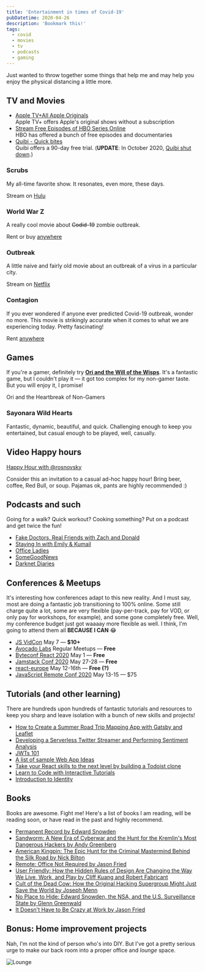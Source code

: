 ```yaml
---
title: 'Entertainment in times of Covid-19'
pubDatetime: 2020-04-26
description: 'Bookmark this!'
tags:
  - covid
  - movies
  - tv
  - podcasts
  - gaming
---
```


Just wanted to throw together some things that help me and may help you enjoy the physical distancing a little more.

## TV and Movies

- [Apple TV+All Apple Originals](https://tv.apple.com/)  
  Apple TV+ offers Apple's original shows without a subscription
- [Stream Free Episodes of HBO Series Online](https://www.hbo.com/watch-free-episode)  
  HBO has offered a bunch of free episodes and documentaries
- [Quibi - Quick bites](https://quibi.com/)  
  Quibi offers a 90-day free trial. (**UPDATE**: In October 2020, [Quibi shut down](/blog/quibi-is-sutting-down).)

### Scrubs

My all-time favorite show. It resonates, even more, these days.

Stream on [Hulu](https://www.hulu.com/series/scrubs-bba197b5-eb03-4a09-b5f6-f04c053471d7?entity_id=ef61c04b-89de-4559-a010-57be02dfe583)

### World War Z

A really cool movie about ~~Codid-19~~ zombie outbreak.

Rent or buy [anywhere](https://decider.com/movie/world-war-z/)

### Outbreak

A little naive and fairly old movie about an outbreak of a virus in a particular city.

Stream on [Netflix](https://www.netflix.com/watch/834585)

### Contagion

If you ever wondered if anyone ever predicted Covid-19 outbreak, wonder no more. This movie is strikingly accurate when it comes to what we are experiencing today. Pretty fascinating!

Rent [anywhere](https://decider.com/movie/contagion/)

## Games

If you're a gamer, definitely try [**Ori and the Will of the Wisps**](https://www.orithegame.com/). It's a fantastic game, but I couldn't play it — it got too complex for my non-gamer taste. But you will enjoy it, I promise!

Ori and the Heartbreak of Non-Gamers

### Sayonara Wild Hearts

Fantastic, dynamic, beautiful, and quick. Challenging enough to keep you entertained, but casual enough to be played, well, casually.

## Video Happy hours

[Happy Hour with @rosnovsky](https://www.eventbrite.com/e/103618537836?aff=efbneb)

Consider this an invitation to a casual ad-hoc happy hour! Bring beer, coffee, Red Bull, or soup. Pajamas ok, pants are highly recommended :)

## Podcasts and such

Going for a walk? Quick workout? Cooking something? Put on a podcast and get twice the fun!

- [‎Fake Doctors, Real Friends with Zach and Donald](https://podcasts.apple.com/us/podcast/fake-doctors-real-friends-with-zach-and-donald/id1503559501)
- [Staying In with Emily & Kumail](https://podcasts.apple.com/us/podcast/staying-in-with-emily-kumail/id1503412182)
- [‎Office Ladies](https://podcasts.apple.com/us/podcast/office-ladies/id1480311435)
- [SomeGoodNews](https://www.youtube.com/channel/UCOe_y6KKvS3PdIfb9q9pGug)
- [‎Darknet Diaries](https://podcasts.apple.com/us/podcast/darknet-diaries/id1296350485)

## Conferences & Meetups

It's interesting how conferences adapt to this new reality. And I must say, most are doing a fantastic job transitioning to 100% online. Some still charge quite a lot, some are very flexible (pay-per-track, pay for VOD, or only pay for workshops, for example), and some gone completely free. Well, my conference budget just got waaaay more flexible as well. I think, I'm going to attend them all **BECAUSE I CAN** 😂

- [JS VidCon](https://jsvidcon.co) May 7 — **$10+**
- [Avocado Labs](https://auth0.com/events/avocado-labs-talks-episode-1/) Regular Meetups — **Free**
- [Byteconf React 2020](https://www.byteconf.com/) May 1 — **Free**
- [Jamstack Conf 2020](https://jamstackconf.com/) May 27-28 — **Free**
- [react-europe](https://medium.com/@ReactEurope) May 12-16th — **Free (?)**
- [JavaScript Remote Conf 2020](https://devchat.tv/conferences/javascript-remote-2020/) May 13-15 — $75

## Tutorials (and other learning)

There are hundreds upon hundreds of fantastic tutorials and resources to keep you sharp and leave isolation with a bunch of new skills and projects!

- [How to Create a Summer Road Trip Mapping App with Gatsby and Leaflet](https://www.freecodecamp.org/news/how-to-create-a-summer-road-trip-mapping-app-with-gatsby-and-leaflet/)
- [Developing a Serverless Twitter Streamer and Performing Sentiment Analysis](https://medium.com/@rlenaha2/developing-a-serverless-twitter-streamer-and-performing-sentiment-analysis-58b096623a10)
- [JWTs 101](https://auth0.com/resources/videos/jwt-101)
- [A list of sample Web App Ideas](https://flaviocopes.com/sample-app-ideas/)
- [Take your React skills to the next level by building a Todoist clone](https://www.freecodecamp.org/news/react-firebase-todoist-clone/)
- [Learn to Code with Interactive Tutorials](https://scrimba.com/g/gR8PTE)
- [Introduction to Identity](https://auth0.com/docs/)

## Books

Books are awesome. Fight me! Here's a list of books I am reading, will be reading soon, or have read in the past and highly recommend.

- [Permanent Record by Edward Snowden](https://amzn.to/3547IjL)
- [Sandworm: A New Era of Cyberwar and the Hunt for the Kremlin's Most Dangerous Hackers by Andy Greenberg](https://amzn.to/3547IjL)
- [American Kingpin: The Epic Hunt for the Criminal Mastermind Behind the Silk Road by Nick Bilton](https://amzn.to/2xOheLX)
- [Remote: Office Not Required by Jason Fried](https://amzn.to/2KxhEsH)
- [User Friendly: How the Hidden Rules of Design Are Changing the Way We Live, Work, and Play by Cliff Kuang and Robert Fabricant](https://amzn.to/2yEIxbr)
- [Cult of the Dead Cow: How the Original Hacking Supergroup Might Just Save the World by Joseph Menn](https://amzn.to/2S64lUn)
- [No Place to Hide: Edward Snowden, the NSA, and the U.S. Surveillance State by Glenn Greenwald](https://amzn.to/2Y8266C)
- [It Doesn't Have to Be Crazy at Work by Jason Fried](https://amzn.to/3eX1TJJ)

## Bonus: Home improvement projects

Nah, I'm not the kind of person who's into DIY. But I've got a pretty serious urge to make our back room into a proper office and _lounge_ space.

![Lounge](assets/blog/posts/entertainment-in-times-of-covid-19/d77c6d5950fb53a84bbff3f664418876161c4ae6-2000x1500.jpg)

